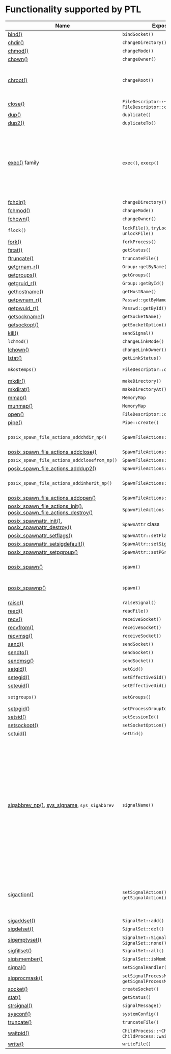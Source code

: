 # Functionality supported by PTL

<!-- Links -->

[file.h]:       ../inc/ptl/file.h
[identity.h]:   ../inc/ptl/identity.h
[process.h]:    ../inc/ptl/process.h
[signal.h]:     ../inc/ptl/signal.h
[spawn.h]:      ../inc/ptl/spawn.h
[socket.h]:     ../inc/ptl/socket.h
[system.h]:     ../inc/ptl/system.h
[users.h]:      ../inc/ptl/users.h

[bind()]:           https://pubs.opengroup.org/onlinepubs/9699919799/functions/bind.html
[chdir()]:          https://pubs.opengroup.org/onlinepubs/9699919799/functions/chdir.html
[chmod()]:          https://pubs.opengroup.org/onlinepubs/9699919799/functions/chmod.html
[chown()]:          https://pubs.opengroup.org/onlinepubs/9699919799/functions/chown.html
[chroot()]:         https://pubs.opengroup.org/onlinepubs/7908799/xsh/chroot.html
[close()]:          https://pubs.opengroup.org/onlinepubs/9699919799/functions/close.html
[dup()]:            https://pubs.opengroup.org/onlinepubs/9699919799/functions/dup.html
[dup2()]:           https://pubs.opengroup.org/onlinepubs/9699919799/functions/dup2.html
[exec()]:           https://pubs.opengroup.org/onlinepubs/9699919799/functions/exec.html
[fchdir()]:         https://pubs.opengroup.org/onlinepubs/9699919799/functions/fchdir.html
[fchmod()]:         https://pubs.opengroup.org/onlinepubs/9699919799/functions/fchmod.html
[fchown()]:         https://pubs.opengroup.org/onlinepubs/9699919799/functions/fchown.html
[fork()]:           https://pubs.opengroup.org/onlinepubs/9699919799/functions/fork.html
[fstat()]:          https://pubs.opengroup.org/onlinepubs/9699919799/functions/fstat.html
[ftruncate()]:      https://pubs.opengroup.org/onlinepubs/9699919799/functions/ftruncate.html
[getgrnam_r()]:     https://pubs.opengroup.org/onlinepubs/9699919799/functions/getgrnam_r.html
[getgroups()]:      https://pubs.opengroup.org/onlinepubs/9699919799/functions/getgroups.html
[getgruid_r()]:     https://pubs.opengroup.org/onlinepubs/9699919799/functions/getgruid_r.html
[gethostname()]:    https://pubs.opengroup.org/onlinepubs/9699919799/functions/gethostname.html
[getpwnam_r()]:     https://pubs.opengroup.org/onlinepubs/9699919799/functions/getpwnam_r.html
[getpwuid_r()]:     https://pubs.opengroup.org/onlinepubs/9699919799/functions/getpwuid_r.html
[getsockname()]:    https://pubs.opengroup.org/onlinepubs/9699919799/functions/getsockname.html
[getsockopt()]:     https://pubs.opengroup.org/onlinepubs/9699919799/functions/getsockopt.html
[kill()]:           https://pubs.opengroup.org/onlinepubs/9699919799/functions/kill.html
[lchown()]:         https://pubs.opengroup.org/onlinepubs/9699919799/functions/lchown.html
[lstat()]:          https://pubs.opengroup.org/onlinepubs/9699919799/functions/lstat.html
[mkdir()]:          https://pubs.opengroup.org/onlinepubs/9699919799/functions/mkdir.html
[mkdirat()]:        https://pubs.opengroup.org/onlinepubs/9699919799/functions/mkdirat.html
[mmap()]:           https://pubs.opengroup.org/onlinepubs/9699919799/functions/mmap.html
[munmap()]:         https://pubs.opengroup.org/onlinepubs/9699919799/functions/munmap.html
[open()]:           https://pubs.opengroup.org/onlinepubs/9699919799/functions/open.html
[pipe()]:           https://pubs.opengroup.org/onlinepubs/9699919799/functions/pipe.html
[posix_spawn_file_actions_addclose()]:  https://pubs.opengroup.org/onlinepubs/9699919799/functions/posix_spawn_file_actions_addclose.html
[posix_spawn_file_actions_adddup2()]:   https://pubs.opengroup.org/onlinepubs/9699919799/functions/posix_spawn_file_actions_adddup2.html
[posix_spawn_file_actions_addopen()]:   https://pubs.opengroup.org/onlinepubs/9699919799/functions/posix_spawn_file_actions_addopen.html
[posix_spawn_file_actions_destroy()]:   https://pubs.opengroup.org/onlinepubs/9699919799/functions/posix_spawn_file_actions_destroy.html
[posix_spawn_file_actions_init()]:      https://pubs.opengroup.org/onlinepubs/9699919799/functions/posix_spawn_file_actions_init.html
[posix_spawnattr_destroy()]:            https://pubs.opengroup.org/onlinepubs/9699919799/functions/posix_spawnattr_destroy.html
[posix_spawnattr_init()]:               https://pubs.opengroup.org/onlinepubs/9699919799/functions/posix_spawnattr_init.html
[posix_spawnattr_setflags()]:           https://pubs.opengroup.org/onlinepubs/9699919799/functions/posix_spawnattr_setflags.html
[posix_spawnattr_setsigdefault()]:      https://pubs.opengroup.org/onlinepubs/9699919799/functions/posix_spawnattr_setsigdefault.html
[posix_spawnattr_setpgroup()]:          https://pubs.opengroup.org/onlinepubs/9699919799/functions/posix_spawnattr_setpgroup.html
[posix_spawn()]:    https://pubs.opengroup.org/onlinepubs/9699919799/functions/posix_spawn.html
[posix_spawnp()]:   https://pubs.opengroup.org/onlinepubs/9699919799/functions/posix_spawnp.html
[raise()]:          https://pubs.opengroup.org/onlinepubs/9699919799/functions/raise.html
[read()]:           https://pubs.opengroup.org/onlinepubs/9699919799/functions/read.html
[recv()]:           https://pubs.opengroup.org/onlinepubs/9699919799/functions/recv.html
[recvfrom()]:       https://pubs.opengroup.org/onlinepubs/9699919799/functions/recvfrom.html
[recvmsg()]:        https://pubs.opengroup.org/onlinepubs/9699919799/functions/recvmsg.html
[send()]:           https://pubs.opengroup.org/onlinepubs/9699919799/functions/send.html
[sendto()]:         https://pubs.opengroup.org/onlinepubs/9699919799/functions/sendto.html
[sendmsg()]:        https://pubs.opengroup.org/onlinepubs/9699919799/functions/sendmsg.html
[setgid()]:         https://pubs.opengroup.org/onlinepubs/9699919799/functions/setgid.html
[setegid()]:        https://pubs.opengroup.org/onlinepubs/9699919799/functions/setegid.html
[seteuid()]:        https://pubs.opengroup.org/onlinepubs/9699919799/functions/seteuid.html
[setpgid()]:        https://pubs.opengroup.org/onlinepubs/9699919799/functions/setpgid.html
[setsid()]:         https://pubs.opengroup.org/onlinepubs/9699919799/functions/setsid.html
[setsockopt()]:     https://pubs.opengroup.org/onlinepubs/9699919799/functions/setsockopt.html
[setuid()]:         https://pubs.opengroup.org/onlinepubs/9699919799/functions/setuid.html
[sigaction()]:      https://pubs.opengroup.org/onlinepubs/9699919799/functions/sigaction.html
[sigaddset()]:      https://pubs.opengroup.org/onlinepubs/9699919799/functions/sigaddset.html
[sigdelset()]:      https://pubs.opengroup.org/onlinepubs/9699919799/functions/sigdelset.html
[sigemptyset()]:    https://pubs.opengroup.org/onlinepubs/9699919799/functions/sigemptyset.html
[sigfillset()]:     https://pubs.opengroup.org/onlinepubs/9699919799/functions/sigfillset.html
[sigismember()]:    https://pubs.opengroup.org/onlinepubs/9699919799/functions/sigismember.html
[signal()]:         https://pubs.opengroup.org/onlinepubs/9699919799/functions/signal.html
[sigprocmask()]:    https://pubs.opengroup.org/onlinepubs/9699919799/functions/sigprocmask.html
[socket()]:         https://pubs.opengroup.org/onlinepubs/9699919799/functions/socket.html
[stat()]:           https://pubs.opengroup.org/onlinepubs/9699919799/functions/stat.html
[strsignal()]:      https://pubs.opengroup.org/onlinepubs/9699919799/functions/strsignal.html
[sysconf()]:        https://pubs.opengroup.org/onlinepubs/9699919799/functions/sysconf.html
[truncate()]:       https://pubs.opengroup.org/onlinepubs/9699919799/functions/truncate.html
[waitpid()]:        https://pubs.opengroup.org/onlinepubs/9699919799/functions/waitpid.html
[write()]:          https://pubs.opengroup.org/onlinepubs/9699919799/functions/write.html

[execvpe]:          https://man7.org/linux/man-pages/man3/execvpe.3.html
[flock-lin]:        https://man7.org/linux/man-pages/man2/flock.2.html
[mkostemps-lin]:    https://man7.org/linux/man-pages/man3/mkstemp.3.html
[setgroups-lin]:    https://man7.org/linux/man-pages/man2/getgroups.2.html
[sigabbrev_np()]:   https://man7.org/linux/man-pages/man3/sigabbrev_np.3.html

[flock-mac]:        https://developer.apple.com/library/archive/documentation/System/Conceptual/ManPages_iPhoneOS/man2/flock.2.html
[lchmod-mac]:       https://developer.apple.com/library/archive/documentation/System/Conceptual/ManPages_iPhoneOS/man3/lchmod.3.html
[mkostemps-mac]:    https://developer.apple.com/library/archive/documentation/System/Conceptual/ManPages_iPhoneOS/man3/mkstemp.3.html
[setgroups-mac]:    https://developer.apple.com/library/archive/documentation/System/Conceptual/ManPages_iPhoneOS/man2/setgroups.2.html

[flock-bsd]:        https://man.freebsd.org/cgi/man.cgi?query=flock
[lchmod-bsd]:       https://man.freebsd.org/cgi/man.cgi?query=lchmod
[mkostemps-bsd]:    https://man.freebsd.org/cgi/man.cgi?query=mkostemp
[sys_signame]:      https://man.freebsd.org/cgi/man.cgi?query=sys_signame
[posix_spawn_file_actions_addclosefrom_np]: https://man.freebsd.org/cgi/man.cgi?query=posix_spawn_file_actions_addclosefrom_np
[posix_spawn_file_actions_addchdir_np]: https://man.freebsd.org/cgi/man.cgi?query=posix_spawn_file_actions_addchdir_np
[setgroups-bsd]:    https://man.freebsd.org/cgi/man.cgi?query=setgroups

[flock-ill]:        https://illumos.org/man/3C/flock
[mkostemps-ill]:    https://illumos.org/man/3C/mkostemp
[setgroups-ill]:    https://illumos.org/man/2/setgroups

<!-- Links -->


| Name           | Exposed by                   | Header       | Availability
|----------------|------------------------------|--------------|--------------
|[bind()]        | `bindSocket()`               | [socket.h]   | 
|[chdir()]       | `changeDirectory()`          | [file.h]     | 
|[chmod()]       | `changeMode()`               | [file.h]     | 
|[chown()]       | `changeOwner()`              | [file.h]     | 
|[chroot()]      | `changeRoot()`               | [file.h]     | Removed from Posix but universally available
|[close()]       | `FileDescriptor::~FileDescriptor()`, `FileDescriptor::close()` | [file.h] | 
|[dup()]         | `duplicate()`                | [file.h]     | 
|[dup2()]        | `duplicateTo()`              | [file.h]     | 
|[exec()] family | `exec()`, `execp()`          | [spawn.h]    | An overload of `execp()` that takes environment is only available on platforms that support `execvpe()` call: [Linux][execvpe], OpenBSD.
|[fchdir()]      | `changeDirectory()`          | [file.h]     | 
|[fchmod()]      | `changeMode()`               | [file.h]     | 
|[fchown()]      | `changeOwner()`              | [file.h]     | 
|`flock()`       | `lockFile()`, `tryLockFile()`, `unlockFile()` | [file.h] | [Linux][flock-lin], [Mac][flock-mac], [BSD][flock-bsd], [Illumos][flock-ill]
|[fork()]        | `forkProcess()`              | [spawn.h]    |
|[fstat()]       | `getStatus()`                | [file.h]     |
|[ftruncate()]   | `truncateFile()`             | [file.h]     |
|[getgrnam_r()]  | `Group::getByName()`         | [users.h]    |
|[getgroups()]   | `getGroups()`                | [identity.h] |
|[getgruid_r()]  | `Group::getById()`           | [users.h]    |
|[gethostname()] | `getHostName()`              | [system.h]   |
|[getpwnam_r()]  | `Passwd::getByName()`        | [users.h]    |
|[getpwuid_r()]  | `Passwd::getById()`          | [users.h]    |
|[getsockname()] | `getSocketName()`            | [socket.h]   |
|[getsockopt()]  | `getSocketOption()`          | [socket.h]   |
|[kill()]        | `sendSignal()`               | [signal.h]   | 
|`lchmod()`      | `changeLinkMode()`           | [file.h]     | [Mac][lchmod-mac], [BSD][lchmod-bsd]
|[lchown()]      | `changeLinkOwner()`          | [file.h]     | 
|[lstat()]       | `getLinkStatus()`            | [file.h]     | 
|`mkostemps()`   | `FileDescriptor::openTemp()` | [file.h]     | [Linux][mkostemps-lin], [Mac][mkostemps-mac], [BSD][mkostemps-bsd], [Illumos][mkostemps-ill]
|[mkdir()]       | `makeDirectory()`            | [file.h]     | 
|[mkdirat()]     | `makeDirectoryAt()`          | [file.h]     | 
|[mmap()]        | `MemoryMap`                  | [file.h]     | 
|[munmap()]      | `MemoryMap`                  | [file.h]     | 
|[open()]        | `FileDescriptor::open()`     | [file.h]     | 
|[pipe()]        | `Pipe::create()`             | [file.h]     | 
|`posix_spawn_file_actions_addchdir_np()`     | `SpawnFileActions::addChdirNp()`     | [spawn.h] | Mac (see local man page), [BSD][posix_spawn_file_actions_addchdir_np]
|[posix_spawn_file_actions_addclose()]        | `SpawnFileActions::addClose()`       | [spawn.h] |
|`posix_spawn_file_actions_addclosefrom_np()` | `SpawnFileActions::addCloseFromNp`   | [spawn.h] | [BSD][posix_spawn_file_actions_addclosefrom_np]
|[posix_spawn_file_actions_adddup2()]         | `SpawnFileActions::addDuplicateTo()` | [spawn.h] |
|`posix_spawn_file_actions_addinherit_np()`   | `SpawnFileActions::addInheritNp()`   | [spawn.h] | Mac (see local man page)
|[posix_spawn_file_actions_addopen()]         | `SpawnFileActions::addOpen()`        | [spawn.h] |
|[posix_spawn_file_actions_init()], [posix_spawn_file_actions_destroy()] | `SpawnFileActions` class | [spawn.h] |
|[posix_spawnattr_init()], [posix_spawnattr_destroy()] | `SpawnAttr` class | [spawn.h] |
|[posix_spawnattr_setflags()]                   | `SpawnAttr::setFlags()`            | [spawn.h] |
|[posix_spawnattr_setsigdefault()]              | `SpawnAttr::setSigDefault()`       | [spawn.h] |
|[posix_spawnattr_setpgroup()]                  | `SpawnAttr::setPGroup()`           | [spawn.h] |
|[posix_spawn()] | `spawn()`                    | [spawn.h]    | Mapped to `_spawn()` on Win32
|[posix_spawnp()]| `spawn()`                    | [spawn.h]    | Mapped to `_spawnp()` on Win32
|[raise()]       | `raiseSignal()`              | [signal.h]   | 
|[read()]        | `readFile()`                 | [file.h]     | 
|[recv()]        | `receiveSocket()`            | [socket.h]   |
|[recvfrom()]    | `receiveSocket()`            | [socket.h]   | 
|[recvmsg()]     | `receiveSocket()`            | [socket.h]   | 
|[send()]        | `sendSocket()`               | [socket.h]   |
|[sendto()]      | `sendSocket()`               | [socket.h]   |
|[sendmsg()]     | `sendSocket()`               | [socket.h]   |
|[setgid()]      | `setGid()`                   | [identity.h] |
|[setegid()]     | `setEffectiveGid()`          | [identity.h] |
|[seteuid()]     | `setEffectiveUid()`          | [identity.h] |
|`setgroups()`   | `setGroups()`                | [identity.h] | [Linux][setgroups-lin], [Mac][setgroups-mac], [BSD][setgroups-bsd], [Illumos][setgroups-ill]
|[setpgid()]     | `setProcessGroupId()`        | [process.h]  |
|[setsid()]      | `setSessionId()`             | [process.h]  |
|[setsockopt()]  | `setSocketOption()`          | [socket.h]   |
|[setuid()]      | `setUid()`                   | [identity.h] |
|[sigabbrev_np()], [sys_signame], `sys_sigabbrev` | `signalName()` | [signal.h] | Various non-portable ways of obtaining a signal name. The `signalName()` is supported on all platforms and falls back on returning signal number converted to string if no known mapping is available
|[sigaction()]   | `setSignalAction()`, `getSignalAction()` | [signal.h] | Note that `struct sigaction` is minimally wrapped by `SignalAction` class
|[sigaddset()]   | `SignalSet::add()`           | [signal.h]   |
|[sigdelset()]   | `SignalSet::del()`           | [signal.h]   |
|[sigemptyset()] | `SignalSet::SignalSet()`, `SignalSet::none()` | [signal.h] |
|[sigfillset()]  | `SignalSet::all()`           | [signal.h]   |
|[sigismember()] | `SignalSet::isMember()`      | [signal.h]   |
|[signal()]      | `setSignalHandler()`         | [signal.h]   |
|[sigprocmask()] | `setSignalProcessMask()`, `getSignalProcessMask()`| [signal.h] |
|[socket()]      | `createSocket()`             | [socket.h]   |
|[stat()]        | `getStatus()`                | [file.h]     | 
|[strsignal()]   | `signalMessage()`            | [signal.h]   | 
|[sysconf()]     | `systemConfig()`             | [system.h]   |
|[truncate()]    | `truncateFile()`             | [file.h]     |
|[waitpid()]     | `ChildProcess::~ChildProcess()`, `ChildProcess::wait()` | [process.h] | 
|[write()]       | `writeFile()`                | [file.h]     | 
